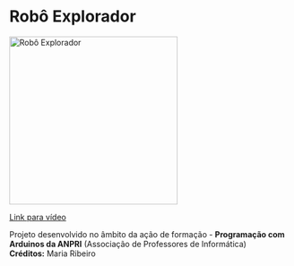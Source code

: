 # Robô Explorador

<a href="https://youtu.be/ryFX_Ne4b3Y">
<img width="300" src="https://img.youtube.com/vi/ryFX_Ne4b3Y/0.jpg" alt="Robô Explorador"/>
  <p>Link para vídeo</p>
</a>
<p>
  Projeto desenvolvido no âmbito da ação de formação - <b>Programação com Arduinos da ANPRI</b> (Associação de Professores de Informática)<br>
  <b>Créditos:</b> Maria Ribeiro
</p>
